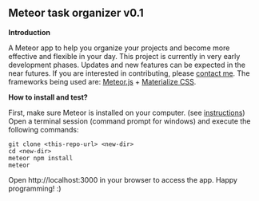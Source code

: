 Meteor task organizer v0.1
--------------------------

**Introduction**

A Meteor app to help you organize your projects and become more effective and flexible in your day.
This project is currently in very early development phases. Updates and new features can be expected in the near futures.
If you are interested in contributing, please [contact me](https://github.com/octahex).
The frameworks being used are: [Meteor.js](https://www.meteor.com/) + [Materialize CSS](http://materializecss.com/).

**How to install and test?**

First, make sure Meteor is installed on your computer. (see [instructions](https://www.meteor.com/install))
Open a terminal session (command prompt for windows) and execute the following commands:
 
    git clone <this-repo-url> <new-dir>
    cd <new-dir>
    meteor npm install
    meteor

Open http://localhost:3000 in your browser to access the app.
Happy programming! :) 

